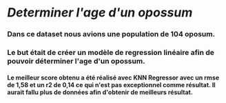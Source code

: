 # ___Determiner l'age d'un opossum___

### Dans ce dataset nous avions une population de 104 oposum.
### Le but était de créer un modèle de regression linéaire afin de pouvoir déterminer l'age d'un opossum.
#### Le meilleur score obtenu a été réalisé avec KNN Regressor avec un rmse de 1,58 et un r2 de 0,14 ce qui n'est pas exceptionnel comme résultat. Il aurait fallu plus de données afin d'obtenir de meilleurs résultat.

